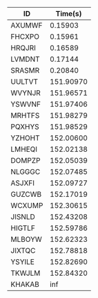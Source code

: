|ID|Time(s)|
|-|-|
|AXUMWF|0.15903|
|FHCXPO|0.15961|
|HRQJRI|0.16589|
|LVMDNT|0.17144|
|SRASMR|0.20840|
|UULTVT|151.90970|
|WVYNJR|151.96571|
|YSWVNF|151.97406|
|MRHTFS|151.98279|
|PQXHYS|151.98529|
|YZHOHT|152.00600|
|LMHEQI|152.02138|
|DOMPZP|152.05039|
|NLGGGC|152.07485|
|ASJXFI|152.09727|
|GUZCWB|152.17019|
|WCXUMP|152.30615|
|JISNLD|152.43208|
|HIGTLF|152.59786|
|MLBOYW|152.62323|
|JIXTQC|152.78818|
|YSYILE|152.82690|
|TKWJLM|152.84320|
|KHAKAB|inf|
